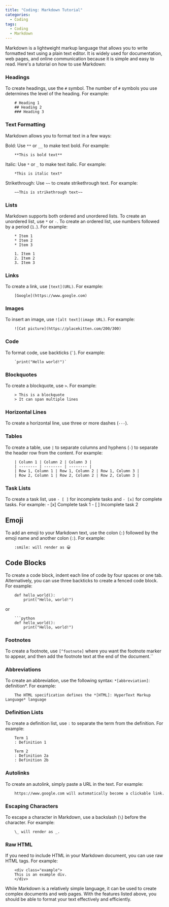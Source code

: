 ```yaml
---
title: "Coding: Markdown Tutorial"
categories:
  - Coding
tags:
  - Coding
  - Markdown
---
```

Markdown is a lightweight markup language that allows you to write formatted text using a plain text editor. It is widely used for documentation, web pages, and online communication because it is simple and easy to read. Here's a tutorial on how to use Markdown:

### Headings
To create headings, use the `#` symbol. The number of `#` symbols you use determines the level of the heading. For example:

        # Heading 1
        ## Heading 2
        ### Heading 3

### Text Formatting
Markdown allows you to format text in a few ways:

Bold: Use `**` or `__` to make text bold. For example: 

        **This is bold text**

Italic: Use `*` or `_` to make text italic. For example: 

        *This is italic text*

Strikethrough: Use `~~` to create strikethrough text. For example:

        ~~This is strikethrough text~~

### Lists
Markdown supports both ordered and unordered lists. To create an unordered list, use `*` or `-`. To create an ordered list, use numbers followed by a period (`1.`). For example:

        * Item 1
        * Item 2
        * Item 3

        1. Item 1
        2. Item 2
        3. Item 3

### Links
To create a link, use `[text](URL)`. For example:

        [Google](https://www.google.com)

### Images
To insert an image, use `![alt text](image URL)`. For example: 

        ![Cat picture](https://placekitten.com/200/300)

### Code
To format code, use backticks (`` ` ``). For example: 

        `print("Hello world!")`

### Blockquotes
To create a blockquote, use `>`. For example:

        > This is a blockquote
        > It can span multiple lines

### Horizontal Lines
To create a horizontal line, use three or more dashes (`---`).

### Tables
To create a table, use `|` to separate columns and hyphens (`-`) to separate the header row from the content. For example:

        | Column 1 | Column 2 | Column 3 |
        | -------- | -------- | -------- |
        | Row 1, Column 1 | Row 1, Column 2 | Row 1, Column 3 |
        | Row 2, Column 1 | Row 2, Column 2 | Row 2, Column 3 |

### Task Lists
To create a task list, use `- [ ]` for incomplete tasks and `- [x]` for complete tasks. For example:
        - [x] Complete task 1
        - [ ] Incomplete task 2

## Emoji
To add an emoji to your Markdown text, use the colon (`:`) followed by the emoji name and another colon (`:`). For example: 

        :smile: will render as 😀

## Code Blocks
To create a code block, indent each line of code by four spaces or one tab. Alternatively, you can use three backticks to create a fenced code block. For example:

        def hello_world():
            print("Hello, world!")

or

        ```python
        def hello_world():
            print("Hello, world!")


### Footnotes
To create a footnote, use `[^footnote]` where you want the footnote marker to appear, and then add the footnote text at the end of the document.``

### Abbreviations
To create an abbreviation, use the following syntax: `*[abbreviation]`: definition*. For example:

        The HTML specification defines the *[HTML]: HyperText Markup Language* language

### Definition Lists
To create a definition list, use `:` to separate the term from the definition. For example:

        Term 1
        : Definition 1

        Term 2
        : Definition 2a
        : Definition 2b

### Autolinks
To create an autolink, simply paste a URL in the text. For example: 

        https://www.google.com will automatically become a clickable link.

### Escaping Characters
To escape a character in Markdown, use a backslash (`\`) before the character. For example:

        \_ will render as _.

### Raw HTML
If you need to include HTML in your Markdown document, you can use raw HTML tags. For example:

        <div class="example">
        This is an example div.
        </div>

While Markdown is a relatively simple language, it can be used to create complex documents and web pages. With the features listed above, you should be able to format your text effectively and efficiently.
